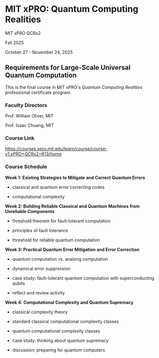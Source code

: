 # MIT xPRO:  Quantum Computing Realities

MIT xPRO QCRx2

Fall 2025

October 27 - November 24, 2025

## Requirements for Large-Scale Universal Quantum Computation

This is the final course in MIT xPRO's _Quantum Computing Realities_ professional certificate program.

### Faculty Directors

Prof. William Oliver, MIT

Prof. Isaac Chuang, MIT

### Course Link

https://courses.xpro.mit.edu/learn/course/course-v1:xPRO+QCRx2+R13/home

### Course Schedule

__Week 1: Existing Strategies to Mitigate and Correct Quantum Errors__

- classical and quantum error correcting codes

- computational complexity

__Week 2: Building Reliable Classical and Quantum Machines from Unreliable Components__

- threshold theorem for fault-tolerant computation

- principles of fault tolerance

- threshold for reliable quantum computation

__Week 3: Practical Quantum Error Mitigation and Error Correction__

- quantum computation vs. analong computation

- dynamical error suppression

- case study: fault-tolerant quantum computation with superconducting qubits

- reflect and review activity

__Week 4: Computational Complexity and Quantum Supremacy__

- classical complexity theory

- standard classical computational complexity classes

- quantum computational complexity classes

- case study: thinking about quantum supremacy

- discussion: preparing for quantum computers